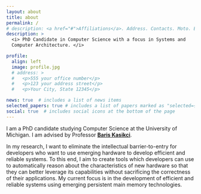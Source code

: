 ```yaml
---
layout: about
title: about
permalink: /
# description: <a href="#">Affiliations</a>. Address. Contacts. Moto. Etc.
description: >
  <i> PhD Candidate in Computer Science with a focus in Systems and
  Computer Architecture. </i>

profile:
  align: left
  image: profile.jpg
  # address: >
  #   <p>555 your office number</p>
  #   <p>123 your address street</p>
  #   <p>Your City, State 12345</p>

news: true  # includes a list of news items
selected_papers: true # includes a list of papers marked as "selected={true}"
social: true  # includes social icons at the bottom of the page
---
```


<!-- 
Write your biography here. Tell the world about yourself. Link to your favorite [subreddit](http://reddit.com){:target="\_blank"}. You can put a picture in, too. The code is already in, just name your picture `prof_pic.jpg` and put it in the `img/` folder.

Put your address / P.O. box / other info right below your picture. You can also disable any these elements by editing `profile` property of the YAML header of your `_pages/about.md`. Edit `_bibliography/papers.bib` and Jekyll will render your [publications page](/al-folio/publications/) automatically.

Link to your social media connections, too. This theme is set up to use [Font Awesome icons](http://fortawesome.github.io/Font-Awesome/){:target="\_blank"} and [Academicons](https://jpswalsh.github.io/academicons/){:target="\_blank"}, like the ones below. Add your Facebook, Twitter, LinkedIn, Google Scholar, or just disable all of them. -->


I am a PhD candidate studying Computer Science at the University of
Michigan. I am advised by Professor [**Baris Kasikci**][baris-homepage].

In my research, I want to eliminate the intellectual barrier-to-entry for 
developers who want to use emerging hardware to develop efficient and reliable 
systems. To this end, I aim to create tools which developers can use to 
automatically reason about the characteristics of new hardware so that they can 
better leverage its capabilities without sacrificing the correctness of their 
applications. My current focus is in the development of efficient and reliable
systems using emerging persistent main memory technologies.

<!-- ## News

- Dec 2020: My publication, ["Rethinking File Mapping Structures for Persistent Memory"](pub), has been accepted to FAST '21!
- Nov 2020: [<span style="font-variant:small-caps;">Hippocrates</span>](pub) has been accepted to ASPLOS '21!
- Sept 2020: [<span style="font-variant:small-caps;">Agamotto</span>](pub) has been accepted to OSDI '20! -->

[baris-homepage]: https://web.eecs.umich.edu/~barisk/